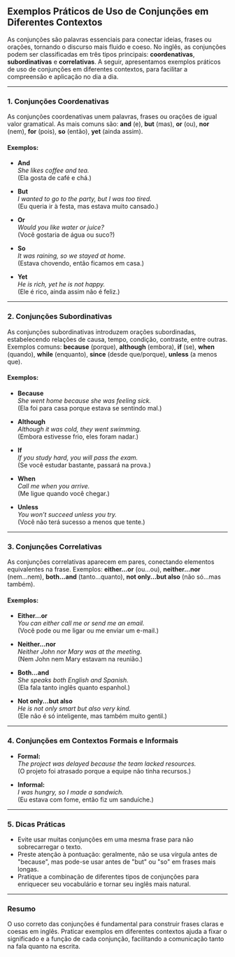 
## Exemplos Práticos de Uso de Conjunções em Diferentes Contextos

As conjunções são palavras essenciais para conectar ideias, frases ou orações, tornando o discurso mais fluido e coeso. No inglês, as conjunções podem ser classificadas em três tipos principais: **coordenativas**, **subordinativas** e **correlativas**. A seguir, apresentamos exemplos práticos de uso de conjunções em diferentes contextos, para facilitar a compreensão e aplicação no dia a dia.

---

### 1. Conjunções Coordenativas

As conjunções coordenativas unem palavras, frases ou orações de igual valor gramatical. As mais comuns são: **and** (e), **but** (mas), **or** (ou), **nor** (nem), **for** (pois), **so** (então), **yet** (ainda assim).

#### Exemplos:

- **And**  
  *She likes coffee and tea.*  
  (Ela gosta de café e chá.)

- **But**  
  *I wanted to go to the party, but I was too tired.*  
  (Eu queria ir à festa, mas estava muito cansado.)

- **Or**  
  *Would you like water or juice?*  
  (Você gostaria de água ou suco?)

- **So**  
  *It was raining, so we stayed at home.*  
  (Estava chovendo, então ficamos em casa.)

- **Yet**  
  *He is rich, yet he is not happy.*  
  (Ele é rico, ainda assim não é feliz.)

---

### 2. Conjunções Subordinativas

As conjunções subordinativas introduzem orações subordinadas, estabelecendo relações de causa, tempo, condição, contraste, entre outras. Exemplos comuns: **because** (porque), **although** (embora), **if** (se), **when** (quando), **while** (enquanto), **since** (desde que/porque), **unless** (a menos que).

#### Exemplos:

- **Because**  
  *She went home because she was feeling sick.*  
  (Ela foi para casa porque estava se sentindo mal.)

- **Although**  
  *Although it was cold, they went swimming.*  
  (Embora estivesse frio, eles foram nadar.)

- **If**  
  *If you study hard, you will pass the exam.*  
  (Se você estudar bastante, passará na prova.)

- **When**  
  *Call me when you arrive.*  
  (Me ligue quando você chegar.)

- **Unless**  
  *You won’t succeed unless you try.*  
  (Você não terá sucesso a menos que tente.)

---

### 3. Conjunções Correlativas

As conjunções correlativas aparecem em pares, conectando elementos equivalentes na frase. Exemplos: **either...or** (ou...ou), **neither...nor** (nem...nem), **both...and** (tanto...quanto), **not only...but also** (não só...mas também).

#### Exemplos:

- **Either...or**  
  *You can either call me or send me an email.*  
  (Você pode ou me ligar ou me enviar um e-mail.)

- **Neither...nor**  
  *Neither John nor Mary was at the meeting.*  
  (Nem John nem Mary estavam na reunião.)

- **Both...and**  
  *She speaks both English and Spanish.*  
  (Ela fala tanto inglês quanto espanhol.)

- **Not only...but also**  
  *He is not only smart but also very kind.*  
  (Ele não é só inteligente, mas também muito gentil.)

---

### 4. Conjunções em Contextos Formais e Informais

- **Formal:**  
  *The project was delayed because the team lacked resources.*  
  (O projeto foi atrasado porque a equipe não tinha recursos.)

- **Informal:**  
  *I was hungry, so I made a sandwich.*  
  (Eu estava com fome, então fiz um sanduíche.)

---

### 5. Dicas Práticas

- Evite usar muitas conjunções em uma mesma frase para não sobrecarregar o texto.
- Preste atenção à pontuação: geralmente, não se usa vírgula antes de "because", mas pode-se usar antes de "but" ou "so" em frases mais longas.
- Pratique a combinação de diferentes tipos de conjunções para enriquecer seu vocabulário e tornar seu inglês mais natural.

---

### Resumo

O uso correto das conjunções é fundamental para construir frases claras e coesas em inglês. Praticar exemplos em diferentes contextos ajuda a fixar o significado e a função de cada conjunção, facilitando a comunicação tanto na fala quanto na escrita.
```
